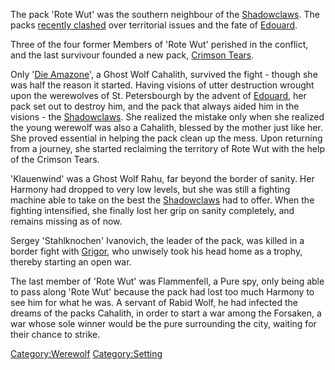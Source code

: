 The pack 'Rote Wut' was the southern neighbour of the
[Shadowclaws](Shadowclaws "wikilink"). The packs [recently
clashed](Battle_against_Rote_Wut "wikilink") over territorial issues and
the fate of [Edouard](Edouard_Lambert "wikilink").

Three of the four former Members of 'Rote Wut' perished in the conflict,
and the last survivour founded a new pack, [Crimson
Tears](Crimson_Tears "wikilink").

Only '[Die Amazone](Die_Amazone "wikilink")', a Ghost Wolf Cahalith,
survived the fight - though she was half the reason it started. Having
visions of utter destruction wrought upon the werewolves of St.
Petersbourgh by the advent of [Edouard](Edouard_Lambert "wikilink"), her
pack set out to destroy him, and the pack that always aided him in the
visions - the [Shadowclaws](Shadowclaws "wikilink"). She realized the
mistake only when she realized the young werewolf was also a Cahalith,
blessed by the mother just like her. She proved essential in helping the
pack clean up the mess. Upon returning from a journey, she started
reclaiming the territory of Rote Wut with the help of the Crimson Tears.

'Klauenwind' was a Ghost Wolf Rahu, far beyond the border of sanity. Her
Harmony had dropped to very low levels, but she was still a fighting
machine able to take on the best the
[Shadowclaws](Shadowclaws "wikilink") had to offer. When the fighting
intensified, she finally lost her grip on sanity completely, and remains
missing as of now.

Sergey 'Stahlknochen' Ivanovich, the leader of the pack, was killed in a
border fight with [Grigor](Grigor "wikilink"), who unwisely took his
head home as a trophy, thereby starting an open war.

The last member of 'Rote Wut' was Flammenfell, a Pure spy, only being
able to pass along 'Rote Wut' because the pack had lost too much Harmony
to see him for what he was. A servant of Rabid Wolf, he had infected the
dreams of the packs Cahalith, in order to start a war among the
Forsaken, a war whose sole winner would be the pure surrounding the
city, waiting for their chance to strike.

[Category:Werewolf](Category:Werewolf "wikilink")
[Category:Setting](Category:Setting "wikilink")